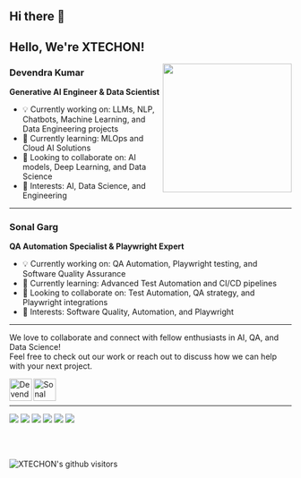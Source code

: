 ## Hi there 👋
<h2>Hello, We're XTECHON!</h2>

<img align='right' src="https://media.giphy.com/media/M9gbBd9nbDrOTu1Mqx/giphy.gif" width="230">

### Devendra Kumar  
**Generative AI Engineer & Data Scientist**

- 💡 Currently working on: LLMs, NLP, Chatbots, Machine Learning, and Data Engineering projects  
- 🚀 Currently learning: MLOps and Cloud AI Solutions  
- 👯 Looking to collaborate on: AI models, Deep Learning, and Data Science  
- 🧲 Interests: AI, Data Science, and Engineering  

---

### Sonal Garg  
**QA Automation Specialist & Playwright Expert**

- 💡 Currently working on: QA Automation, Playwright testing, and Software Quality Assurance  
- 🚀 Currently learning: Advanced Test Automation and CI/CD pipelines  
- 👯 Looking to collaborate on: Test Automation, QA strategy, and Playwright integrations  
- 🧲 Interests: Software Quality, Automation, and Playwright  

---

We love to collaborate and connect with fellow enthusiasts in AI, QA, and Data Science!  
Feel free to check out our work or reach out to discuss how we can help with your next project.  

<a href="https://www.linkedin.com/in/devendra-kumar"><img align="left" alt="Devendra Kumar | LinkedIn" width="40px" src="https://img.icons8.com/color/48/000000/linkedin.png" /></a>
<a href="https://www.linkedin.com/in/sonal-garg"><img align="left" alt="Sonal Garg | LinkedIn" width="40px" src="https://img.icons8.com/color/48/000000/linkedin.png" /></a>

<br><br>

---

![](https://img.shields.io/badge/OS-Windows-informational?style=flat&logo=windows&logoColor=white&color=2bbc8a)
![](https://img.shields.io/badge/Code-Python-informational?style=flat&logo=python&logoColor=white&color=2bbc8a)
![](https://img.shields.io/badge/Tools-Playwright-informational?style=flat&logo=playwright&logoColor=white&color=2bbc8a)
![](https://img.shields.io/badge/Tools-LLM-informational?style=flat&logo=python&logoColor=white&color=2bbc8a)
![](https://img.shields.io/badge/Tools-ML-informational?style=flat&logo=scikit-learn&logoColor=white&color=2bbc8a)
![](https://img.shields.io/badge/Tools-Streamlit-informational?style=flat&logo=streamlit&logoColor=white&color=2bbc8a)

<br><br>

<p>
    <img class="center" alt="XTECHON's github visitors" src="https://visitor-badge.laobi.icu/badge?page_id=xtechon.team" />
</p>




<!--
**xtechon-techology/xtechon-techology** is a ✨ _special_ ✨ repository because its `README.md` (this file) appears on your GitHub profile.

Here are some ideas to get you started:

- 🔭 I’m currently working on ...
- 🌱 I’m currently learning ...
- 👯 I’m looking to collaborate on ...
- 🤔 I’m looking for help with ...
- 💬 Ask me about ...
- 📫 How to reach me: ...
- 😄 Pronouns: ...
- ⚡ Fun fact: ...
-->
